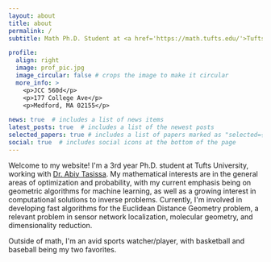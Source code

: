 ```yaml
---
layout: about
title: about
permalink: /
subtitle: Math Ph.D. Student at <a href='https://math.tufts.edu/'>Tufts</a>

profile:
  align: right
  image: prof_pic.jpg
  image_circular: false # crops the image to make it circular
  more_info: >
    <p>JCC 560d</p>
    <p>177 College Ave</p>
    <p>Medford, MA 02155</p>

news: true  # includes a list of news items
latest_posts: true  # includes a list of the newest posts
selected_papers: true # includes a list of papers marked as "selected={true}"
social: true  # includes social icons at the bottom of the page
---
```


Welcome to my website! I'm a 3rd year Ph.D. student at Tufts University, working with <a href='https://abiy-tasissa.github.io/'>Dr. Abiy Tasissa</a>. My mathematical interests are in the general areas of optimization and probability, with my current emphasis being on geometric algorithms for machine learning, as well as a growing interest in computational solutions to inverse problems. Currently, I'm involved in developing fast algorithms for the Euclidean Distance Geometry problem, a relevant problem in sensor network localization, molecular geometry, and dimensionality reduction.

Outside of math, I'm an avid sports watcher/player, with basketball and baseball being my two favorites.
